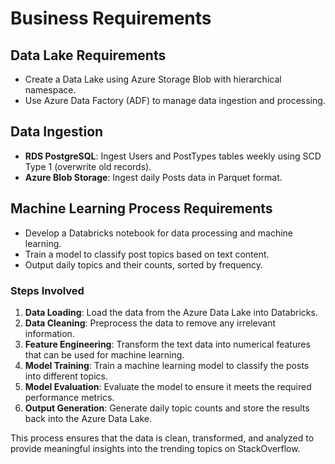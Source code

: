 # Business Requirements

## Data Lake Requirements

- Create a Data Lake using Azure Storage Blob with hierarchical namespace.
- Use Azure Data Factory (ADF) to manage data ingestion and processing.

## Data Ingestion

- **RDS PostgreSQL**: Ingest Users and PostTypes tables weekly using SCD Type 1 (overwrite old records).
- **Azure Blob Storage**: Ingest daily Posts data in Parquet format.

## Machine Learning Process Requirements

- Develop a Databricks notebook for data processing and machine learning.
- Train a model to classify post topics based on text content.
- Output daily topics and their counts, sorted by frequency.

### Steps Involved

1. **Data Loading**: Load the data from the Azure Data Lake into Databricks.
2. **Data Cleaning**: Preprocess the data to remove any irrelevant information.
3. **Feature Engineering**: Transform the text data into numerical features that can be used for machine learning.
4. **Model Training**: Train a machine learning model to classify the posts into different topics.
5. **Model Evaluation**: Evaluate the model to ensure it meets the required performance metrics.
6. **Output Generation**: Generate daily topic counts and store the results back into the Azure Data Lake.

This process ensures that the data is clean, transformed, and analyzed to provide meaningful insights into the trending topics on StackOverflow.
